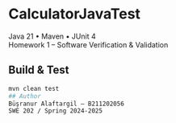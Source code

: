 # CalculatorJavaTest
Java 21 • Maven • JUnit 4  
Homework 1 – Software Verification & Validation

## Build & Test
```bash
mvn clean test
## Author
Büşranur Alaftargil – B211202056 
SWE 202 / Spring 2024‑2025
